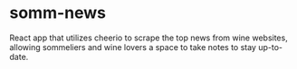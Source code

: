 # somm-news
React app that utilizes cheerio to scrape the top news from wine websites, allowing sommeliers and wine lovers a space to take notes to stay up-to-date.  
